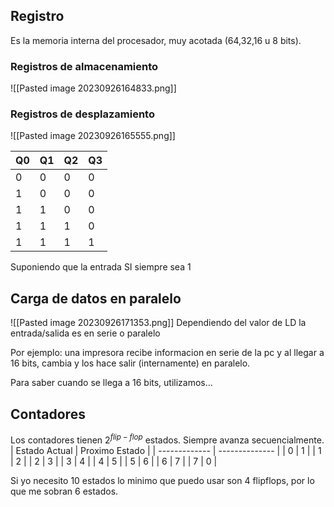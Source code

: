 ## Registro
Es la memoria interna del procesador, muy acotada (64,32,16 u 8 bits).
### Registros de almacenamiento
![[Pasted image 20230926164833.png]]

### Registros de desplazamiento
![[Pasted image 20230926165555.png]]

| Q0  | Q1  | Q2  | Q3  |
| --- | --- | --- | --- |
| 0   | 0   | 0   | 0   |
| 1   | 0   | 0   | 0   |
| 1   | 1   | 0   | 0   |
| 1   | 1   | 1   | 0   |
|  1   |   1  |  1   | 1    |

Suponiendo que la entrada SI siempre sea 1

## Carga de datos en paralelo
![[Pasted image 20230926171353.png]]
Dependiendo del valor de LD la entrada/salida es en serie o paralelo

Por ejemplo: una impresora recibe informacion en serie de la pc y al llegar a 16 bits, cambia y los hace salir (internamente) en paralelo.

Para saber cuando se llega a 16 bits, utilizamos...

## Contadores
Los contadores tienen $2^{flip-flop}$ estados. Siempre avanza secuencialmente.
| Estado Actual | Proximo Estado |
| ------------- | -------------- |
| 0             | 1              |
| 1             | 2              |
| 2             | 3              |
| 3             | 4              |
| 4             | 5              |
| 5             | 6              |
| 6             | 7              |
| 7             | 0               |

Si yo necesito 10 estados lo minimo que puedo usar son 4 flipflops, por lo que me sobran 6 estados.